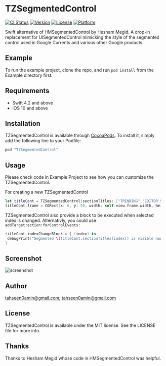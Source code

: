 # TZSegmentedControl 
[![CI Status](http://img.shields.io/travis/tahseen0amin@gmail.com/TZSegmentedControl.svg?style=flat)](https://travis-ci.org/tahseen0amin@gmail.com/TZSegmentedControl)
[![Version](https://img.shields.io/cocoapods/v/TZSegmentedControl.svg?style=flat)](http://cocoapods.org/pods/TZSegmentedControl)
[![License](https://img.shields.io/cocoapods/l/TZSegmentedControl.svg?style=flat)](http://cocoapods.org/pods/TZSegmentedControl)
[![Platform](https://img.shields.io/cocoapods/p/TZSegmentedControl.svg?style=flat)](http://cocoapods.org/pods/TZSegmentedControl)

Swift alternative of HMSegmentedControl by Hesham Megid. A drop-in replacement for UISegmentedControl mimicking the style of the segmented control used in Google Currents and various other Google products.

## Example

To run the example project, clone the repo, and run `pod install` from the Example directory first.

## Requirements
- Swift 4.2 and above
- iOS 10 and above

## Installation

TZSegmentedControl is available through [CocoaPods](http://cocoapods.org). To install
it, simply add the following line to your Podfile:

```ruby
pod "TZSegmentedControl"
```

## Usage 
Please check code in Example Project to see how you can customize the TZSegmentedControl.

For creating a new TZSegmentedControl
```swift
let titleCont = TZSegmentedControl(sectionTitles: ["TRENDING","EDITOR'S PICKS", "FOR YOU", "VIDEOS", "LANGUAGE" ])
titleCont.frame = CGRect(x: 0, y: 50, width: self.view.frame.width, height: 50)
```

 TZSegmentedControl also provide a block to be executed when selected index is changed. Alternativly, you could use `addTarget:action:forControlEvents:`
 ```swift
 titleCont.indexChangeBlock = { (index) in
  debugPrint("Segmented \(titleCont.sectionTitles[index]) is visible now")
 }
 ```
## Screenshot
![screenshot](https://github.com/tahseen0amin/TZSegmentedControl/blob/master/Screen%20Shot%202017-06-14%20at%203.26.53%20PM.png)
## Author
tahseen0amin@gmail.com, tahseen0amin@gmail.com

## License
TZSegmentedControl is available under the MIT license. See the LICENSE file for more info.

## Thanks
Thanks to Hesham Megid whose code in HMSegmentedControl was helpful.
